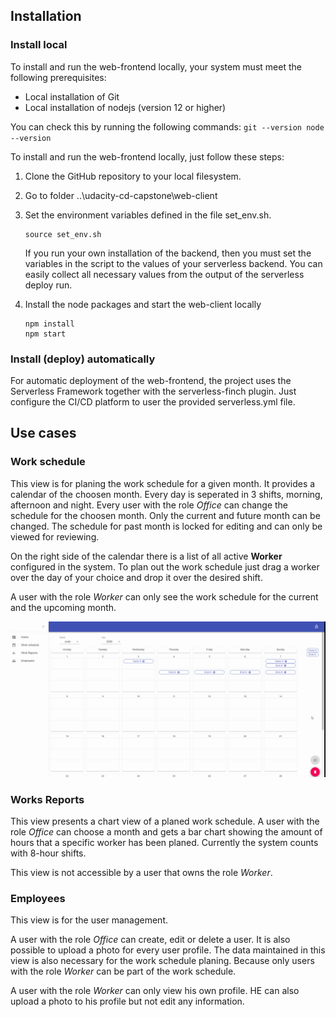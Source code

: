 ## Installation

### Install local

To install and run the web-frontend locally, your system must meet the following prerequisites:

  * Local installation of Git
  * Local installation of nodejs (version 12 or higher)

You can check this by running the following commands:
    ```
    git --version
    node --version
    ```

To install and run the web-frontend locally, just follow these steps:

  1. Clone the GitHub repository to your local filesystem.
  2. Go to folder ..\udacity-cd-capstone\web-client
  3. Set the environment variables defined in the file set_env.sh.
      ```
      source set_env.sh
      ```
     If you run your own installation of the backend, then you must set the variables in the script to the values of your serverless backend.
     You can easily collect all necessary values from the output of the serverless deploy run.

  4. Install the node packages and start the web-client locally
      ```
      npm install
      npm start
      ```

### Install (deploy) automatically

For automatic deployment of the web-frontend, the project uses the Serverless Framework together with the serverless-finch plugin.
Just configure the CI/CD platform to user the provided serverless.yml file.


## Use cases

### Work schedule

This view is for planing the work schedule for a given month. It provides a calendar of the choosen month. Every day is seperated in 3 shifts, morning, afternoon and night.
Every user with the role *Office* can change the schedule for the choosen month.
Only the current and future month can be changed. The schedule for past month is locked for editing and can only be viewed for reviewing.

On the right side of the calendar there is a list of all active **Worker** configured in the system. To plan out the work schedule just drag a worker over the day of your choice and drop it over the desired shift.

A user with the role *Worker* can only see the work schedule for the current and the upcoming month.


![Work Schedule](../screenshots/schedule.gif?raw=true "Planing the work schedule")


### Works Reports

This view presents a chart view of a planed work schedule. A user with the role *Office* can choose a month and gets a bar chart showing the amount of hours that a specific worker has been planed. Currently the system counts with 8-hour shifts.

This view is not accessible by a user that owns the role *Worker*.


### Employees

This view is for the user management.

A user with the role *Office* can create, edit or delete a user. It is also possible to upload a photo for every user profile.
The data maintained in this view is also necessary for the work schedule planing. Because only users with the role *Worker* can be part of the work schedule.

A user with the role *Worker* can only view his own profile. HE can also upload a photo to his profile but not edit any information.
